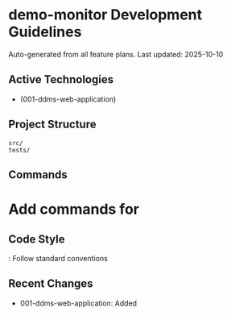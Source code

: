 # demo-monitor Development Guidelines

Auto-generated from all feature plans. Last updated: 2025-10-10

## Active Technologies
- (001-ddms-web-application)

## Project Structure
```
src/
tests/
```

## Commands
# Add commands for 

## Code Style
: Follow standard conventions

## Recent Changes
- 001-ddms-web-application: Added

<!-- MANUAL ADDITIONS START -->
<!-- MANUAL ADDITIONS END -->
